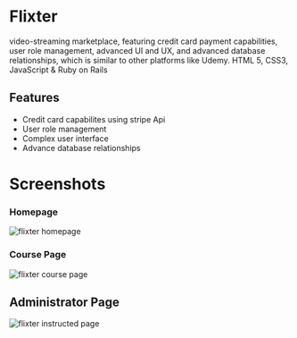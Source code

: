 # Flixter
video-streaming marketplace, featuring credit card payment capabilities, user role management, advanced UI and UX, and advanced database relationships, which is similar to other platforms like Udemy. HTML 5, CSS3, JavaScript & Ruby on Rails

## Features

* Credit card capabilites using stripe Api
* User role management
* Complex user interface
* Advance database relationships
# Screenshots

### Homepage 
![flixter homepage](https://user-images.githubusercontent.com/35431904/52344344-b43b3f80-29d7-11e9-9725-979d6a9391f1.jpg)

### Course Page 
![flixter course page](https://user-images.githubusercontent.com/35431904/52344477-1ac05d80-29d8-11e9-9020-54ef85538fe8.jpg)

## Administrator Page
![flixter instructed page](https://user-images.githubusercontent.com/35431904/52344623-7d195e00-29d8-11e9-8fe0-14c50770a083.jpg)
